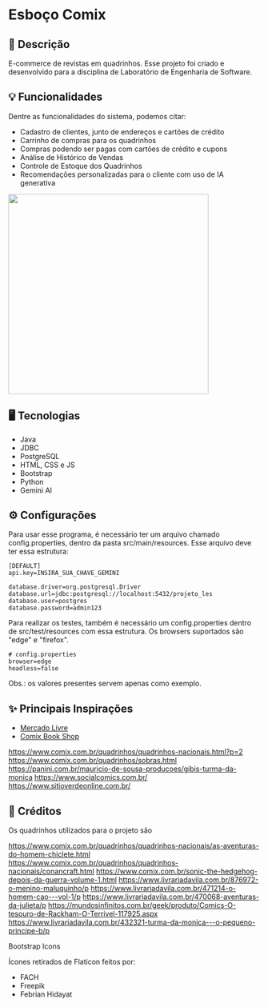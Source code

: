 # Esboço Comix

## 📄 Descrição

E-commerce de revistas em quadrinhos.
Esse projeto foi criado e desenvolvido para a disciplina de Laboratório de Engenharia de Software.

## 💡 Funcionalidades
Dentre as funcionalidades do sistema, podemos citar:
- Cadastro de clientes, junto de endereços e cartões de crédito
- Carrinho de compras para os quadrinhos
- Compras podendo ser pagas com cartões de crédito e cupons 
- Análise de Histórico de Vendas
- Controle de Estoque dos Quadrinhos
- Recomendações personalizadas para o cliente com uso de IA generativa

<img src="https://github.com/user-attachments/assets/f7bd76b6-f7e9-4e31-afc4-01e208f55978" height="400px" />

## 🖥️ Tecnologias
- Java
- JDBC
- PostgreSQL
- HTML, CSS e JS
- Bootstrap
- Python
- Gemini AI

## ⚙️ Configurações
Para usar esse programa, é necessário ter um arquivo chamado config.properties, dentro da pasta src/main/resources. Esse arquivo deve ter essa estrutura: 

```
[DEFAULT]
api.key=INSIRA_SUA_CHAVE_GEMINI

database.driver=org.postgresql.Driver
database.url=jdbc:postgresql://localhost:5432/projeto_les
database.user=postgres
database.password=admin123
```

Para realizar os testes, também é necessário um config.properties dentro de src/test/resources com essa estrutura. Os browsers suportados são "edge" e "firefox".

```
# config.properties
browser=edge
headless=false
```

Obs.: os valores presentes servem apenas como exemplo.

## ✨ Principais Inspirações

- [Mercado Livre](https://www.mercadolivre.com.br/)
- [Comix Book Shop](https://www.comix.com.br/)

https://www.comix.com.br/quadrinhos/quadrinhos-nacionais.html?p=2
    https://www.comix.com.br/quadrinhos/sobras.html
    https://panini.com.br/mauricio-de-sousa-producoes/gibis-turma-da-monica
    https://www.socialcomics.com.br/
    https://www.sitioverdeonline.com.br/

## 🎥 Créditos
Os quadrinhos utilizados para o projeto são

https://www.comix.com.br/quadrinhos/quadrinhos-nacionais/as-aventuras-do-homem-chiclete.html
https://www.comix.com.br/quadrinhos/quadrinhos-nacionais/conancraft.html
https://www.comix.com.br/sonic-the-hedgehog-depois-da-guerra-volume-1.html
https://www.livrariadavila.com.br/876972-o-menino-maluquinho/p
https://www.livrariadavila.com.br/471214-o-homem-cao---vol-1/p
https://www.livrariadavila.com.br/470068-aventuras-da-julieta/p
https://mundosinfinitos.com.br/geek/produto/Comics-O-tesouro-de-Rackham-O-Terrivel-117925.aspx
https://www.livrariadavila.com.br/432321-turma-da-monica---o-pequeno-principe-b/p

Bootstrap Icons

Ícones retirados de Flaticon feitos por:
- FACH
- Freepik
- Febrian Hidayat
